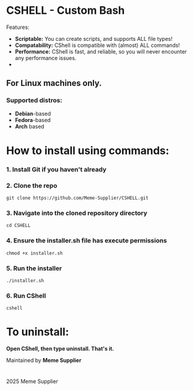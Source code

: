 # CSHELL - Custom Bash

Features:

- **Scriptable:** You can create scripts, and supports ALL file types!
- **Compatability:** CShell is compatible with (almost) ALL commands!
- **Performance:** CShell is fast, and reliable, so you will never encounter any performance issues.
- 

## For **Linux** machines only.
### Supported distros:
- **Debian**-based
- **Fedora**-based
- **Arch** based

#
# How to install using commands:

### 1. Install Git if you haven't already

### 2. Clone the repo
`git clone https://github.com/Meme-Supplier/CSHELL.git`

### 3. Navigate into the cloned repository directory
`cd CSHELL`

### 4. Ensure the installer.sh file has execute permissions
`chmod +x installer.sh`

### 5. Run the installer
`./installer.sh`

### 6. Run CShell
`cshell`

#
# To uninstall:
**Open CShell, then type uninstall. That's it.**

Maintained by **Meme Supplier**
#
2025 Meme Supplier

